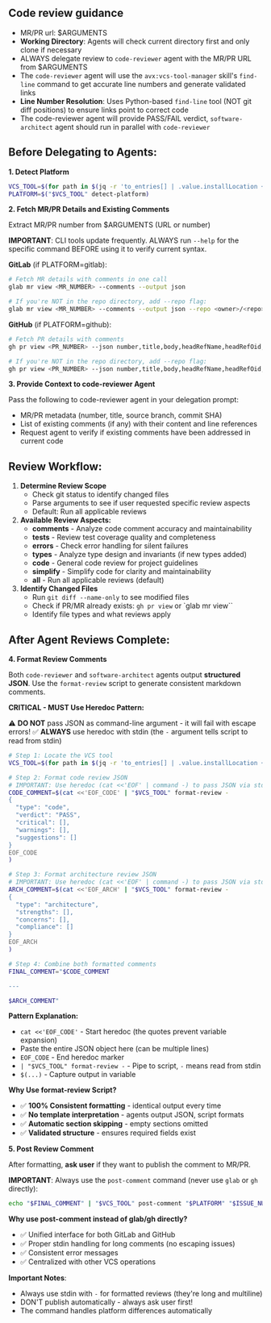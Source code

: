 ## Code review guidance

- MR/PR url: $ARGUMENTS
- **Working Directory**: Agents will check current directory first and only clone if necessary
- ALWAYS delegate review to `code-reviewer` agent with the MR/PR URL from $ARGUMENTS
- The `code-reviewer` agent will use the `avx:vcs-tool-manager` skill's `find-line` command to get accurate line numbers and generate validated links
- **Line Number Resolution**: Uses Python-based `find-line` tool (NOT git diff positions) to ensure links point to correct code
- The code-reviewer agent will provide PASS/FAIL verdict, `software-architect` agent should run in parallel with `code-reviewer`

## Before Delegating to Agents:

**1. Detect Platform**

```bash
VCS_TOOL=$(for path in $(jq -r 'to_entries[] | .value.installLocation + "/plugin/skills/vcs-tool-manager/vcs-tool.sh"' ~/.claude/plugins/known_marketplaces.json); do [ -f "$path" ] && echo "$path" && break; done)
PLATFORM=$("$VCS_TOOL" detect-platform)
```

**2. Fetch MR/PR Details and Existing Comments**

Extract MR/PR number from $ARGUMENTS (URL or number)

**IMPORTANT**: CLI tools update frequently. ALWAYS run `--help` for the specific command BEFORE using it to verify current syntax.

**GitLab** (if PLATFORM=gitlab):

```bash
# Fetch MR details with comments in one call
glab mr view <MR_NUMBER> --comments --output json

# If you're NOT in the repo directory, add --repo flag:
glab mr view <MR_NUMBER> --comments --output json --repo <owner>/<repo>
```

**GitHub** (if PLATFORM=github):

```bash
# Fetch PR details with comments
gh pr view <PR_NUMBER> --json number,title,body,headRefName,headRefOid,url,comments

# If you're NOT in the repo directory, add --repo flag:
gh pr view <PR_NUMBER> --json number,title,body,headRefName,headRefOid,url,comments --repo <owner>/<repo>
```

**3. Provide Context to code-reviewer Agent**

Pass the following to code-reviewer agent in your delegation prompt:

- MR/PR metadata (number, title, source branch, commit SHA)
- List of existing comments (if any) with their content and line references
- Request agent to verify if existing comments have been addressed in current code

## Review Workflow:

1. **Determine Review Scope**
   - Check git status to identify changed files
   - Parse arguments to see if user requested specific review aspects
   - Default: Run all applicable reviews
2. **Available Review Aspects:**
   - **comments** - Analyze code comment accuracy and maintainability
   - **tests** - Review test coverage quality and completeness
   - **errors** - Check error handling for silent failures
   - **types** - Analyze type design and invariants (if new types added)
   - **code** - General code review for project guidelines
   - **simplify** - Simplify code for clarity and maintainability
   - **all** - Run all applicable reviews (default)
3. **Identify Changed Files**
   - Run `git diff --name-only` to see modified files
   - Check if PR/MR already exists: `gh pr view` or `glab mr view``
   - Identify file types and what reviews apply

## After Agent Reviews Complete:

**4. Format Review Comments**

Both `code-reviewer` and `software-architect` agents output **structured JSON**. Use the `format-review` script to generate consistent markdown comments.

**CRITICAL - MUST Use Heredoc Pattern:**

⚠️ **DO NOT** pass JSON as command-line argument - it will fail with escape errors!
✅ **ALWAYS** use heredoc with stdin (the `-` argument tells script to read from stdin)

```bash
# Step 1: Locate the VCS tool
VCS_TOOL=$(for path in $(jq -r 'to_entries[] | .value.installLocation + "/plugin/skills/vcs-tool-manager/vcs-tool.sh"' ~/.claude/plugins/known_marketplaces.json); do [ -f "$path" ] && echo "$path" && break; done)

# Step 2: Format code review JSON
# IMPORTANT: Use heredoc (cat <<'EOF' | command -) to pass JSON via stdin
CODE_COMMENT=$(cat <<'EOF_CODE' | "$VCS_TOOL" format-review -
{
  "type": "code",
  "verdict": "PASS",
  "critical": [],
  "warnings": [],
  "suggestions": []
}
EOF_CODE
)

# Step 3: Format architecture review JSON
# IMPORTANT: Use heredoc (cat <<'EOF' | command -) to pass JSON via stdin
ARCH_COMMENT=$(cat <<'EOF_ARCH' | "$VCS_TOOL" format-review -
{
  "type": "architecture",
  "strengths": [],
  "concerns": [],
  "compliance": []
}
EOF_ARCH
)

# Step 4: Combine both formatted comments
FINAL_COMMENT="$CODE_COMMENT

---

$ARCH_COMMENT"
```

**Pattern Explanation:**

- `cat <<'EOF_CODE'` - Start heredoc (the quotes prevent variable expansion)
- Paste the entire JSON object here (can be multiple lines)
- `EOF_CODE` - End heredoc marker
- `| "$VCS_TOOL" format-review -` - Pipe to script, `-` means read from stdin
- `$(...)` - Capture output in variable

**Why Use format-review Script?**

- ✅ **100% Consistent formatting** - identical output every time
- ✅ **No template interpretation** - agents output JSON, script formats
- ✅ **Automatic section skipping** - empty sections omitted
- ✅ **Validated structure** - ensures required fields exist

**5. Post Review Comment**

After formatting, **ask user** if they want to publish the comment to MR/PR.

**IMPORTANT**: Always use the `post-comment` command (never use `glab` or `gh` directly):

```bash
echo "$FINAL_COMMENT" | "$VCS_TOOL" post-comment "$PLATFORM" "$ISSUE_NUMBER" -
```

**Why use post-comment instead of glab/gh directly?**

- ✅ Unified interface for both GitLab and GitHub
- ✅ Proper stdin handling for long comments (no escaping issues)
- ✅ Consistent error messages
- ✅ Centralized with other VCS operations

**Important Notes**:

- Always use stdin with `-` for formatted reviews (they're long and multiline)
- DON'T publish automatically - always ask user first!
- The command handles platform differences automatically
